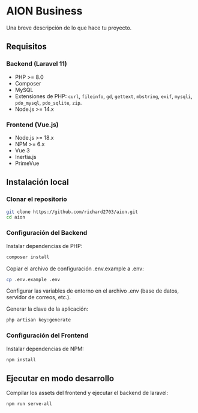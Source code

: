 # AION Business 

Una breve descripción de lo que hace tu proyecto. 

## Requisitos

### Backend (Laravel 11)
- PHP >= 8.0
- Composer
- MySQL 
- Extensiones de PHP: `curl`, `fileinfo`, `gd`, `gettext`, `mbstring`, `exif`, `mysqli`, `pdo_mysql`, `pdo_sqlite`, `zip`.
- Node.js >= 14.x

### Frontend (Vue.js)
- Node.js >= 18.x
- NPM >= 6.x 
- Vue 3
- Inertia.js 
- PrimeVue 

## Instalación local
### Clonar el repositorio

```bash
git clone https://github.com/richard2703/aion.git
cd aion
```
### Configuración del Backend
Instalar dependencias de PHP:
```bash
composer install
```
Copiar el archivo de configuración .env.example a .env:
```bash
cp .env.example .env
```

Configurar las variables de entorno en el archivo .env (base de datos, servidor de correos, etc.).

Generar la clave de la aplicación:
```bash
php artisan key:generate
```
### Configuración del Frontend
Instalar dependencias de NPM:
```bash
npm install

```
## Ejecutar en modo desarrollo
Compilar los assets del frontend y ejecutar el backend de laravel:
```bash
npm run serve-all

```
